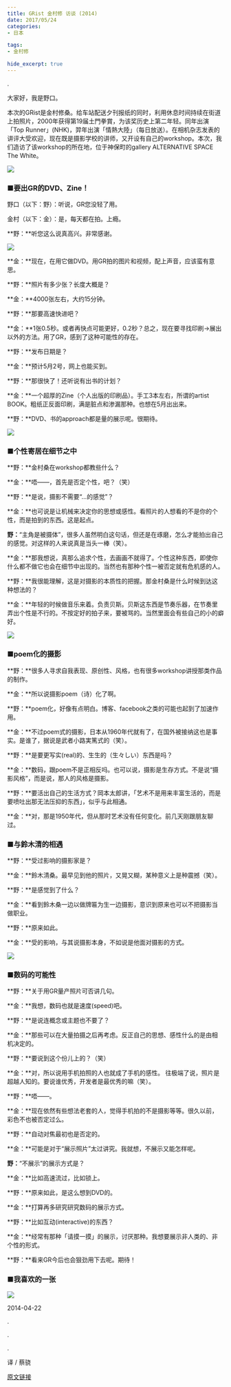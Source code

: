 ```yaml
---
title: GRist 金村修 访谈 (2014)
date: 2017/05/24
categories:
- 日本

tags:
- 金村修

hide_excerpt: true
---
```


> 



<!--more-->

.

大家好，我是野口。 

本次的GRist是金村修桑。给车站配送夕刊报纸的同时，利用休息时间持续在街道上拍照片，2000年获得第19届土門拳賞，为该奖历史上第二年轻。同年出演「Top Runner」(NHK)，羿年出演「情熱大陸」（每日放送）。在相机杂志发表的讲评大受欢迎，现在既是摄影学校的讲师，又开设有自己的workshop。本次，我们造访了该workshop的所在地，位于神保町的gallery ALTERNATIVE SPACE The White。




![](/images/0037/00.jpg)




### ■要出GR的DVD、Zine！



野口（以下：野）：听说，GR您没轻了用。

金村（以下：金）：是，每天都在拍。上瘾。

**野：**听您这么说真高兴。非常感谢。




![](/images/0037/01.jpg)






**金：**现在，在用它做DVD。用GR拍的图片和视频，配上声音，应该蛮有意思。

**野：**照片有多少张？长度大概是？

**金：**4000张左右，大约15分钟。

**野：**那要高速快进吧？

**金：**1张0.5秒。或者再快点可能更好，0.2秒？总之，现在要寻找印刷→展出以外的方法。用了GR，感到了这种可能性的存在。

**野：**发布日期是？

**金：**预计5月2号，网上也能买到。

**野：**那很快了！还听说有出书的计划？

**金：**一个超厚的Zine（个人出版的印刷品）。手工3本左右，所谓的artist BOOK。粗纸正反面印刷，满是脏点和渗漏那种。也想在5月出出来。

**野：**DVD、书的approach都是量的展示呢。很期待。




![](/images/0037/02.jpg)




### ■个性寄居在细节之中



**野：**金村桑在workshop都教些什么？

**金：**唔——，首先是否定个性，吧？（笑）

**野：**是说，摄影不需要“...的感觉”？

**金：**也可说是让机械来决定你的思想或感性。看照片的人想看的不是你的个性，而是拍到的东西。这是起点。

**野：**“主角是被摄体”，很多人虽然明白这句话，但还是在琢磨，怎么才能拍出自己的感觉。对这样的人来说真是当头一棒（笑）。

**金：**那我想说，真那么追求个性，去画画不就得了。个性这种东西，即使你什么都不做它也会在细节中出现的。当然也有那种个性一被否定就有危机感的人。

**野：**我很能理解，这是对摄影的本质性的把握。那金村桑是什么时候到达这种想法的？

**金：**年轻的时候做音乐来着。负责贝斯。贝斯这东西是节奏乐器，在节奏里弄出个性是不行的。不按定好的拍子来，要被骂的。当然里面会有些自己的小的癖好。




![](/images/0037/03.jpg)




### ■poem化的摄影



**野：**很多人寻求自我表现、原创性、风格，也有很多workshop讲授那类作品的制作。

**金：**所以说摄影poem（诗）化了啊。

**野：**poem化，好像有点明白。博客、facebook之类的可能也起到了加速作用。

**金：**不过poem式的摄影，日本从1960年代就有了，在国外被接纳这也是事实。是谁了，据说是武者小路実篤式的（笑）。

**野：**是要更写实(real)的、生生的（生々しい）东西是吗？

**金：**数码，跟poem不是正相反吗。也可以说，摄影是生存方式。不是说“摄影风格”，而是说，那人的风格是摄影。

**野：**要活出自己的生活方式？岡本太郎讲，「艺术不是用来丰富生活的，而是要喷吐出那无法压抑的东西」，似乎与此相通。

**金：**对，那是1950年代，但从那时艺术没有任何变化。前几天刚跟朋友聊过。



### ■与鈴木清的相遇



**野：**受过影响的摄影家是？

**金：**鈴木清桑。最早见到他的照片，又晃又糊，某种意义上是种震撼（笑）。

**野：**是感觉到了什么？

**金：**看到鈴木桑一边以做牌匾为生一边摄影，意识到原来也可以不把摄影当做职业。

**野：**原来如此。

**金：**受的影响，与其说摄影本身，不如说是他面对摄影的方式。




![](/images/0037/04.jpg)




### ■数码的可能性



**野：**关于用GR量产照片可否讲几句。

**金：**我想，数码也就是速度(speed)吧。

**野：**是说连概念或主题也不要了？

**金：**那些可以在大量拍摄之后再考虑。反正自己的思想、感性什么的是由相机决定的。

**野：**要说到这个份儿上的？（笑）

**金：**对，所以说用手机拍照的人也就成了手机的感性。
往极端了说，照片是超越人知的。要说谁优秀，开发者是最优秀的嘛（笑）。

**野：**唔——。

**金：**现在依然有些想法老套的人，觉得手机拍的不是摄影等等。很久以前，彩色不也被否定过么。

**野：**自动对焦最初也是否定的。

**金：**可能是对于“展示照片”太过讲究。我就想，不展示又能怎样呢。

**野：**“不展示”的展示方式是？

**金：**比如高速流过，比如锁上。

**野：**原来如此，是这么想到DVD的。

**金：**打算再多研究研究数码的展示方式。

**野：**比如互动(interactive)的东西？

**金：**经常有那种「请摸一摸」的展示，讨厌那种。我想要展示非人类的、非个性的形式。

**野：**看来GR今后也会狠劲用下去呢。期待！

### ■我喜欢的一张




![](/images/0037/05.jpg)




2014-04-22

.

.

.

译 / 蔡骁

[原文链接](http://www.grblog.jp/2014/04/grist-30.php)